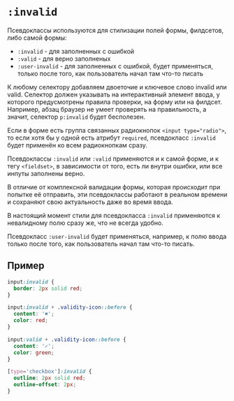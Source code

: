 # `:invalid`

Псевдоклассы используются для стилизации полей формы, филдсетов, либо самой формы:

- `:invalid` - для заполненных с ошибкой
- `:valid` - для верно заполненых
- `:user-invalid` - для заполненных с ошибкой, будет применяться, только после того, как пользователь начал там что-то писать

К любому селектору добавляем двоеточие и ключевое слово invalid или valid. Селектор должен указывать на интерактивный элемент ввода, у которого предусмотрены правила проверки, на форму или на филдсет. Например, абзац браузер не умеет проверять на правильность, а значит, селектор `p:invalid` будет бесполезен.

Если в форме есть группа связанных радиокнопок `<input type="radio">`, то если хотя бы у одной есть атрибут `required`, псевдокласс `:invalid` будет применён ко всем радиокнопкам сразу.

Псевдоклассы `:invalid` или `:valid` применяются и к самой форме, и к тегу `<fieldset>`, в зависимости от того, есть ли внутри ошибки, или все инпуты заполнены верно.

В отличие от комплексной валидации формы, которая происходит при попытке её отправить, эти псевдоклассы работают в реальном времени и сохраняют свою актуальность даже во время ввода.

В настоящий момент стили для псевдокласса `:invalid` применяются к невалидному полю сразу же, что не всегда удобно.

Псевдокласс `:user-invalid` будет применяться, например, к полю ввода только после того, как пользователь начал там что-то писать.

## Пример

```css
input:invalid {
  border: 2px solid red;
}

input:invalid + .validity-icon::before {
  content: '✖';
  color: red;
}

input:valid + .validity-icon::before {
  content: '✓';
  color: green;
}

[type='checkbox']:invalid {
  outline: 2px solid red;
  outline-offset: 2px;
}
```
